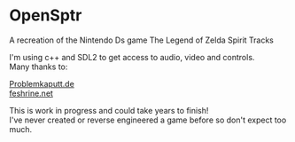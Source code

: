 # OpenSptr
A recreation of the Nintendo Ds game The Legend of Zelda Spirit Tracks <br>

I'm using c++ and SDL2 to get access to audio, video and controls. <br>
Many thanks to: <br>

[Problemkaputt.de](https://problemkaputt.de/gbatek.htm) <br>
[feshrine.net](https://www.feshrine.net/hacking/doc/nds-sdat.html) <br>
    

This is work in progress and could take years to finish! <br>
I've never created or reverse engineered a game before so don't expect too much.

